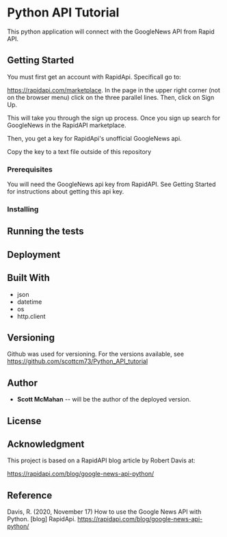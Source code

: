 # Python API Tutorial

This python application will connect with the GoogleNews API from Rapid API. 

## Getting Started

You must first get an account with RapidApi. Specificall go to:

https://rapidapi.com/marketplace. In the page in the upper right corner (not on the browser menu) click on the three parallel lines. Then, click on Sign Up.

This will take you through the sign up process. Once you sign up search for GoogleNews in the RapidAPI marketplace. 

Then, you get a key for RapidApi's unofficial GoogleNews api. 

Copy the key to a text file outside of this repository

### Prerequisites

You will need the GoogleNews api key from RapidAPI. See Getting Started for instructions about getting this api key.

### Installing






## Running the tests



## Deployment



## Built With

*  json
*  datetime
*  os
*  http.client
 

## Versioning

Github was used for versioning. For the versions available, see https://github.com/scottcm73/Python_API_tutorial


## Author


* **Scott McMahan** -- will be the author of the deployed version.



## License



## Acknowledgment

This project is based on a RapidAPI blog article by Robert Davis at:

https://rapidapi.com/blog/google-news-api-python/

## Reference

Davis, R. (2020, November 17) How to use the Google News API with Python. [blog] RapidApi. https://rapidapi.com/blog/google-news-api-python/





